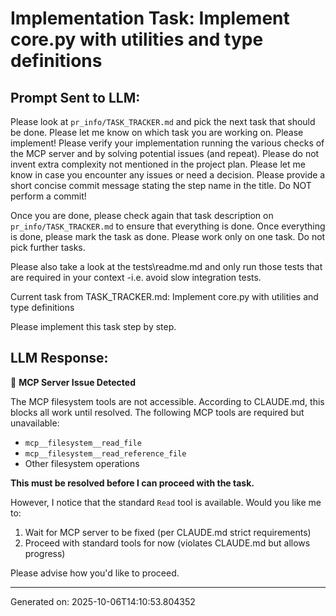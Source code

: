 # Implementation Task: Implement core.py with utilities and type definitions

## Prompt Sent to LLM:
Please look at `pr_info/TASK_TRACKER.md` and pick the next task that should be done.
Please let me know on which task you are working on.
Please implement!
Please verify your implementation running the various checks of the MCP server and by solving potential issues (and repeat).
Please do not invent extra complexity not mentioned in the project plan.
Please let me know in case you encounter any issues or need a decision.
Please provide a short concise commit message stating the step name in the title. Do NOT perform a commit!

Once you are done, please check again that task description on `pr_info/TASK_TRACKER.md` to ensure that everything is done.
Once everything is done, please mark the task as done.
Please work only on one task. Do not pick further tasks.

Please also take a look at the tests\readme.md and only run those tests that are required in your context -i.e. avoid slow integration tests.

Current task from TASK_TRACKER.md: Implement core.py with utilities and type definitions

Please implement this task step by step.

## LLM Response:
🚨 **MCP Server Issue Detected**

The MCP filesystem tools are not accessible. According to CLAUDE.md, this blocks all work until resolved. The following MCP tools are required but unavailable:
- `mcp__filesystem__read_file`
- `mcp__filesystem__read_reference_file`
- Other filesystem operations

**This must be resolved before I can proceed with the task.**

However, I notice that the standard `Read` tool is available. Would you like me to:
1. Wait for MCP server to be fixed (per CLAUDE.md strict requirements)
2. Proceed with standard tools for now (violates CLAUDE.md but allows progress)

Please advise how you'd like to proceed.

---
Generated on: 2025-10-06T14:10:53.804352